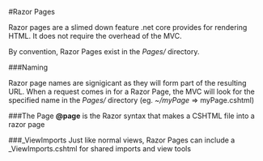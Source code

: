 #Razor Pages

Razor pages are a slimed down feature .net core provides for rendering HTML. It does not require the overhead of the MVC.

By convention, Razor Pages exist in the *Pages/* directory.

###Naming

Razor page names are signigicant as they will form part of the resulting URL. When a request comes in for a Razor Page, the MVC will look for the specified name in the *Pages/* directory
(eg. *~/myPage* => myPage.cshtml)

###The Page
**@page** is the Razor syntax that makes a CSHTML file into a razor page


###_ViewImports
Just like normal views, Razor Pages can include a _ViewImports.cshtml for shared imports and view tools

